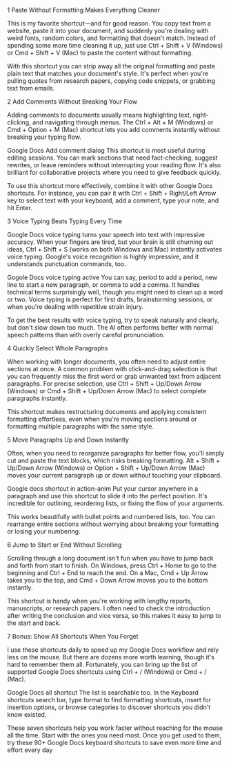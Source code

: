 1
Paste Without Formatting Makes Everything Cleaner

This is my favorite shortcut—and for good reason. You copy text from a website, paste it into your document, and suddenly you're dealing with weird fonts, random colors, and formatting that doesn't match. Instead of spending some more time cleaning it up, just use Ctrl + Shift + V (Windows) or Cmd + Shift + V (Mac) to paste the content without formatting.

With this shortcut you can strip away all the original formatting and paste plain text that matches your document's style. It's perfect when you're pulling quotes from research papers, copying code snippets, or grabbing text from emails.

2
Add Comments Without Breaking Your Flow

Adding comments to documents usually means highlighting text, right-clicking, and navigating through menus. The Ctrl + Alt + M (Windows) or Cmd + Option + M (Mac) shortcut lets you add comments instantly without breaking your typing flow.

Google Docs Add comment dialog
This shortcut is most useful during editing sessions. You can mark sections that need fact-checking, suggest rewrites, or leave reminders without interrupting your reading flow. It's also brilliant for collaborative projects where you need to give feedback quickly.

To use this shortcut more effectively, combine it with other Google Docs shortcuts. For instance, you can pair it with Ctrl + Shift + Right/Left Arrow key to select text with your keyboard, add a comment, type your note, and hit Enter.

3
Voice Typing Beats Typing Every Time

Google Docs voice typing turns your speech into text with impressive accuracy. When your fingers are tired, but your brain is still churning out ideas, Ctrl + Shift + S (works on both Windows and Mac) instantly activates voice typing. Google's voice recognition is highly impressive, and it understands punctuation commands, too.

Gogole Docs voice typing active
You can say, period to add a period, new line to start a new paragraph, or comma to add a comma. It handles technical terms surprisingly well, though you might need to clean up a word or two. Voice typing is perfect for first drafts, brainstorming sessions, or when you're dealing with repetitive strain injury.

To get the best results with voice typing, try to speak naturally and clearly, but don't slow down too much. The AI often performs better with normal speech patterns than with overly careful pronunciation.

4
Quickly Select Whole Paragraphs

When working with longer documents, you often need to adjust entire sections at once. A common problem with click-and-drag selection is that you can frequently miss the first word or grab unwanted text from adjacent paragraphs. For precise selection, use Ctrl + Shift + Up/Down Arrow (Windows) or Cmd + Shift + Up/Down Arrow (Mac) to select complete paragraphs instantly.

This shortcut makes restructuring documents and applying consistent formatting effortless, even when you're moving sections around or formatting multiple paragraphs with the same style.

5
Move Paragraphs Up and Down Instantly

Often, when you need to reorganize paragraphs for better flow, you'll simply cut and paste the text blocks, which risks breaking formatting. Alt + Shift + Up/Down Arrow (Windows) or Option + Shift + Up/Down Arrow (Mac) moves your current paragraph up or down without touching your clipboard.

Google docs shortcut in action-anim
Put your cursor anywhere in a paragraph and use this shortcut to slide it into the perfect position. It's incredible for outlining, reordering lists, or fixing the flow of your arguments.

This works beautifully with bullet points and numbered lists, too. You can rearrange entire sections without worrying about breaking your formatting or losing your numbering.

6
Jump to Start or End Without Scrolling

Scrolling through a long document isn't fun when you have to jump back and forth from start to finish. On Windows, press Ctrl + Home to go to the beginning and Ctrl + End to reach the end. On a Mac, Cmd + Up Arrow takes you to the top, and Cmd + Down Arrow moves you to the bottom instantly.

This shortcut is handy when you're working with lengthy reports, manuscripts, or research papers. I often need to check the introduction after writing the conclusion and vice versa, so this makes it easy to jump to the start and back.

7
Bonus: Show All Shortcuts When You Forget

I use these shortcuts daily to speed up my Google Docs workflow and rely less on the mouse. But there are dozens more worth learning, though it's hard to remember them all. Fortunately, you can bring up the list of supported Google Docs shortcuts using Ctrl + / (Windows) or Cmd + / (Mac).

Google Docs all shortcut
The list is searchable too. In the Keyboard shortcuts search bar, type format to find formatting shortcuts, insert for insertion options, or browse categories to discover shortcuts you didn't know existed.

These seven shortcuts help you work faster without reaching for the mouse all the time. Start with the ones you need most. Once you get used to them, try these 90+ Google Docs keyboard shortcuts to save even more time and effort every day
